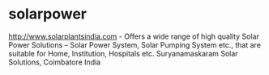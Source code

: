solarpower
==========

http://www.solarplantsindia.com - Offers a wide range of high quality Solar Power Solutions – Solar Power System, Solar Pumping System etc., that are suitable for Home, Institution, Hospitals etc. Suryanamaskaram Solar Solutions, Coimbatore India
